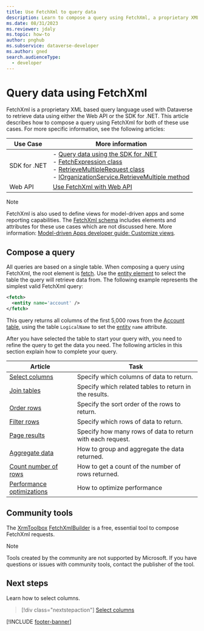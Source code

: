 ```yaml
---
title: Use FetchXml to query data
description: Learn to compose a query using FetchXml, a proprietary XML based language that is used in Microsoft Dataverse to retrieve data.
ms.date: 08/31/2023
ms.reviewer: jdaly
ms.topic: how-to
author: pnghub
ms.subservice: dataverse-developer
ms.author: gned
search.audienceType: 
  - developer
---
```

# Query data using FetchXml

FetchXml is a proprietary XML based query language used with Dataverse to retrieve data using either the Web API or the SDK for .NET. This article describes how to compose a query using FetchXml for both of these use cases. For more specific information, see the following articles:

|Use Case|More information|
|---------|---------|
|SDK for .NET|- [Query data using the SDK for .NET](../org-service/entity-operations-query-data.md) <br/>- [FetchExpression class](xref:Microsoft.Xrm.Sdk.Query.FetchExpression) <br/>- [RetrieveMultipleRequest class](xref:Microsoft.Xrm.Sdk.Messages.RetrieveMultipleRequest) <br/>- [IOrganizationService.RetrieveMultiple method](xref:Microsoft.Xrm.Sdk.IOrganizationService.RetrieveMultiple%2A) <br/>|
|Web API|[Use FetchXml with Web API](../webapi/use-fetchxml-web-api.md)|

> [!NOTE]
> FetchXml is also used to define views for model-driven apps and some reporting capabilities. The [FetchXml schema](../fetchxml-schema.md) includes elements and attributes for these use cases which are not discussed here. More information: [Model-driven Apps developer guide: Customize views](../../model-driven-apps/customize-entity-views.md).

## Compose a query

All queries are based on a single table. When composing a query using FetchXml, the root element is [fetch](reference/fetch.md). Use the [entity element](reference/entity.md) to select the table the query will retrieve data from. The following example represents the simplest valid FetchXml query:

```xml
<fetch>
  <entity name='account' />
</fetch>
```

This query returns all columns of the first 5,000 rows from the [Account table](../reference/entities/account.md), using the table `LogicalName` to set the [entity](reference/entity.md) `name` attribute.

After you have selected the table to start your query with, you need to refine the query to get the data you need. The following articles in this section explain how to complete your query.


|Article|Task|
|---------|---------|
|[Select columns](select-columns.md)|Specify which columns of data to return.|
|[Join tables](join-tables.md)|Specify which related tables to return in the results.|
|[Order rows](order-rows.md)|Specify the sort order of the rows to return.|
|[Filter rows](filter-rows.md)|Specify which rows of data to return.|
|[Page results](page-results.md)|Specify how many rows of data to return with each request.|
|[Aggregate data](aggregate-data.md)|How to group and aggregate the data returned.|
|[Count number of rows](count-rows.md)|How to get a count of the number of rows returned.|
|[Performance optimizations](optimize-performance.md)|How to optimize performance|

## Community tools

The [XrmToolbox](../community-tools.md#xrmtoolbox) [FetchXmlBuilder](https://fetchxmlbuilder.com/) is a free, essential tool to compose FetchXml requests.

> [!NOTE]
> Tools created by the community are not supported by Microsoft. If you have questions or issues with community tools, contact the publisher of the tool.


## Next steps

Learn how to select columns.

> [!div class="nextstepaction"]
> [Select columns](select-columns.md)

[!INCLUDE [footer-banner](../../../includes/footer-banner.md)]
